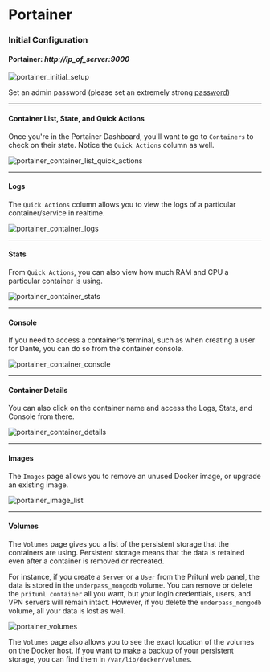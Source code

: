 # Portainer

### Initial Configuration

#### Portainer: _http://ip_of_server:9000_

![portainer_initial_setup](https://user-images.githubusercontent.com/9207205/93722499-d47a3b00-fbc9-11ea-8754-ddc698e6dd48.png)

Set an admin password (please set an extremely strong [password](https://www.lastpass.com/password-generator))

***

#### Container List, State, and Quick Actions

Once you're in the Portainer Dashboard, you'll want to go to `Containers` to check on their state. Notice the `Quick Actions` column as well.

![portainer_container_list_quick_actions](https://user-images.githubusercontent.com/9207205/94192321-5c6d8700-fee1-11ea-99c0-0a458c02997f.png)

***

#### Logs

The `Quick Actions` column allows you to view the logs of a particular container/service in realtime.

![portainer_container_logs](https://user-images.githubusercontent.com/9207205/94192701-e4539100-fee1-11ea-8d4f-dfe67e5fd19e.png)

***

#### Stats

From `Quick Actions`, you can also view how much RAM and CPU a particular container is using.

![portainer_container_stats](https://user-images.githubusercontent.com/9207205/94192912-2d0b4a00-fee2-11ea-81ba-66aa23627e86.png)

***

#### Console

If you need to access a container's terminal, such as when creating a user for Dante, you can do so from the container console.

![portainer_container_console](https://user-images.githubusercontent.com/9207205/94193478-fd107680-fee2-11ea-9bc2-08f4e6f50fe6.png)

***

#### Container Details

You can also click on the container name and access the Logs, Stats, and Console from there.

![portainer_container_details](https://user-images.githubusercontent.com/9207205/94193706-3fd24e80-fee3-11ea-81f6-cd3bcb58ba57.png)

***

#### Images
The `Images` page allows you to remove an unused Docker image, or upgrade an existing image.

![portainer_image_list](https://user-images.githubusercontent.com/9207205/94193941-93449c80-fee3-11ea-9cea-0a4fc06e8c46.png)

***

#### Volumes
The `Volumes` page gives you a list of the persistent storage that the containers are using. Persistent storage means that the data is retained even after a container is removed or recreated.

For instance, if you create a `Server` or a `User` from the Pritunl web panel, the data is stored in the `underpass_mongodb` volume. You can remove or delete the `pritunl container` all you want, but your login credentials, users, and VPN servers will remain intact. However, if you delete the `underpass_mongodb` volume, all your data is lost as well.

![portainer_volumes](https://user-images.githubusercontent.com/9207205/94195431-93459c00-fee5-11ea-9041-bd32333333b3.png)

The `Volumes` page also allows you to see the exact location of the volumes on the Docker host. If you want to make a backup of your persistent storage, you can find them in `/var/lib/docker/volumes`.